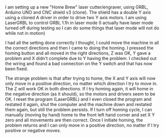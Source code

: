 I am setting up a new "Home Brew" laser cutter/engraver, using GRBL, Arduino UNO and CNC shield v3 (clone). The shield has a double Y axis using a cloned A driver in order to drive two Y axis motors. I am using LaserGRBL to control GRBL 1.1h in laser mode (I actually have laser mode turned off during testing so I can do some things that laser mode will not do while not in motion)

I had all the setting done correctly I thought, I could move the machine in all the correct directions and then I came to doing the homing.
I pressed the homing button and all moved in the right directions, Z was OK, Y gave a problem and X didn't complete due to Y having the problem. I checked out the wiring and found a bad connection on the Y switch and that has now been fixed.

The strange problem is that after trying to home, the X and Y axis will now only move in a positive direction, no matter which direction I try to move in. The Z will work OK in both directions. If I try homing again, it will home in the negative direction (as it should), so the motors and drivers seem to be OK.
I reset the program (LaserGRBL) and I even closed the program and restated it again, shut the computer and the machine down and restated them again, but still the problem persists.
If I turn off homing cycle, I can manually (moving by hand) home to the front left hand corner and set X Y zero and all movements are then correct. Once I initiate homing, the problem returns and I can only move in a positive direction, no matter if I try positive or negative moves.